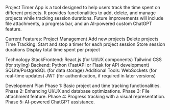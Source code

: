 Project Timer App is a tool designed to help users track the time spent on different projects. It provides functionalities to add, delete, and manage projects while tracking session durations. Future improvements will include file attachments, a progress bar, and an AI-powered custom ChatGPT feature.

Current Features:
Project Management
Add new projects
Delete projects
Time Tracking:
Start and stop a timer for each project session
Store session durations
Display total time spent per project

Technology StackFrontend:
React.js (for UI/UX components)
Tailwind CSS (for styling)
Backend:
Python (FastAPI or Flask for API development)
SQLite/PostgreSQL (for data storage)
Additional Tools:
WebSockets (for real-time updates)
JWT (for authentication, if required in later versions)

Development Plan
Phase 1: Basic project and time tracking functionalities.
Phase 2: Enhancing UI/UX and database optimizations.
Phase 3: File attachment feature.
Phase 4: Progress tracking with a visual representation.
Phase 5: AI-powered ChatGPT assistance.
